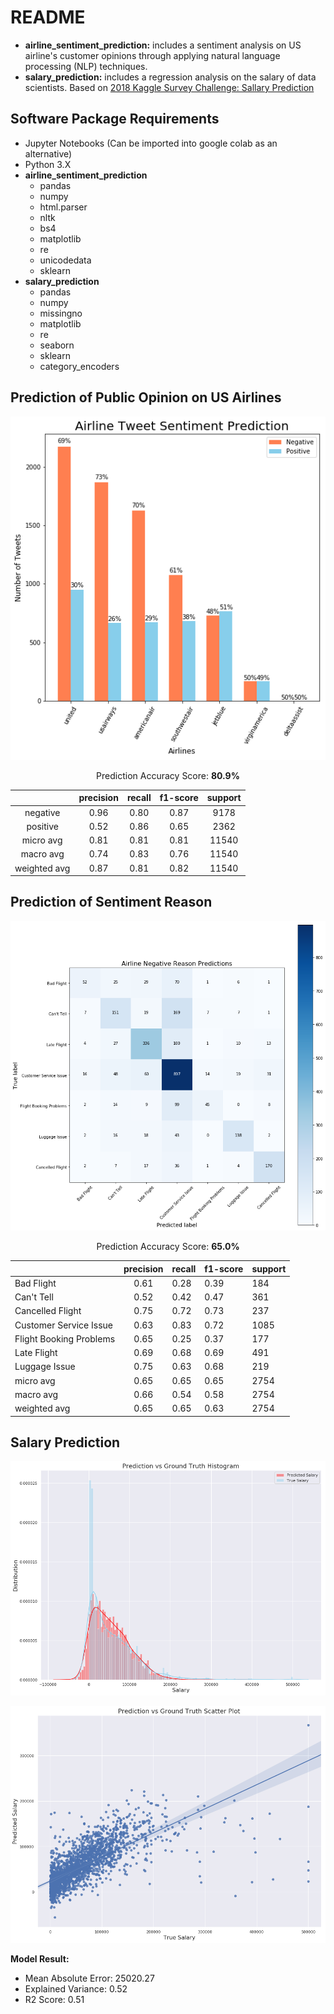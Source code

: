 # README

- **airline_sentiment_prediction:** includes a sentiment analysis on US airline's customer opinions through applying natural language processing (NLP) techniques.
- **salary_prediction:** includes a regression analysis on the salary of data scientists. Based on [2018 Kaggle Survey Challenge: Sallary Prediction](https://www.kaggle.com/kaggle/kaggle-survey-2018)

## Software Package Requirements

- Jupyter Notebooks (Can be imported into google colab as an alternative)
- Python 3.X
- **airline_sentiment_prediction**
  - pandas
  - numpy
  - html.parser
  - nltk
  - bs4
  - matplotlib
  - re
  - unicodedata
  - sklearn
- **salary_prediction**
  - pandas
  - numpy
  - missingno
  - matplotlib
  - re
  - seaborn
  - sklearn
  - category_encoders

## Prediction of Public Opinion on US Airlines

![sentiment_prediction](airline_sentiment_prediction/images/sentiment_prediction.png "sentiment_prediction")

<center>

Prediction Accuracy Score: **80.9%**

|              | precision | recall | f1-score |   support   |
|:------------:|:---------:|:------:|:--------:|:-----------:|
|   negative   |    0.96   |  0.80  |   0.87   |     9178    |
|   positive   |    0.52   |  0.86  |   0.65   |     2362    |
|   micro avg  |    0.81   |  0.81  |   0.81   |    11540    |
|   macro avg  |    0.74   |  0.83  |   0.76   |    11540    |
| weighted avg |    0.87   |  0.81  |   0.82   | 11540</pre> |

</center>

## Prediction of Sentiment Reason

![multi_class_prediction](airline_sentiment_prediction/images/multi_class_prediction.png "multi_class_prediction")

<center>

Prediction Accuracy Score: **65.0%**

|                         | precision | recall | f1-score | support    |
|-------------------------|:---------:|--------|----------|------------|
| Bad Flight              |    0.61   | 0.28   | 0.39     | 184        |
| Can't Tell              |    0.52   | 0.42   | 0.47     | 361        |
| Cancelled Flight        |    0.75   | 0.72   | 0.73     | 237        |
| Customer Service Issue  |    0.63   | 0.83   | 0.72     | 1085       |
| Flight Booking Problems |    0.65   | 0.25   | 0.37     | 177        |
| Late Flight             |    0.69   | 0.68   | 0.69     | 491        |
| Luggage Issue           |    0.75   | 0.63   | 0.68     | 219        |
| micro avg               |    0.65   | 0.65   | 0.65     | 2754       |
| macro avg               |    0.66   | 0.54   | 0.58     | 2754       |
| weighted avg            |    0.65   | 0.65   | 0.63     | 2754</pre> |

</center>

## Salary Prediction

![histogram](salary_prediction/images/histogram.png "histogram")

![scatter_plot](salary_prediction/images/scatter_plot.png "scatter_plot")

**Model Result:**

- Mean Absolute Error: 25020.27
- Explained Variance: 0.52
- R2 Score: 0.51

